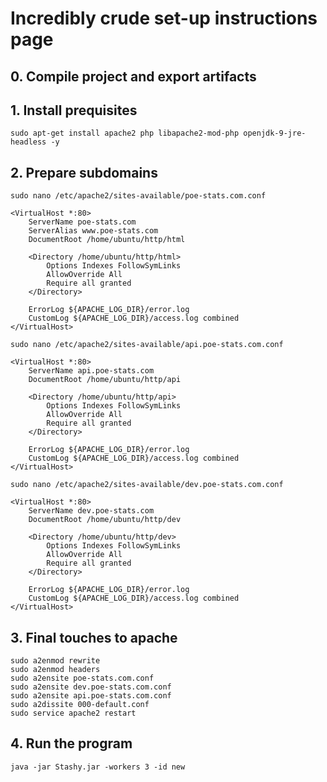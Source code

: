 # Incredibly crude set-up instructions page

## 0. Compile project and export artifacts

## 1. Install prequisites
```sudo apt-get install apache2 php libapache2-mod-php openjdk-9-jre-headless -y```

## 2. Prepare subdomains
```sudo nano /etc/apache2/sites-available/poe-stats.com.conf```
```
<VirtualHost *:80>
    ServerName poe-stats.com
    ServerAlias www.poe-stats.com
    DocumentRoot /home/ubuntu/http/html

    <Directory /home/ubuntu/http/html>
        Options Indexes FollowSymLinks
        AllowOverride All
        Require all granted
    </Directory>

    ErrorLog ${APACHE_LOG_DIR}/error.log
    CustomLog ${APACHE_LOG_DIR}/access.log combined
</VirtualHost>
```

```sudo nano /etc/apache2/sites-available/api.poe-stats.com.conf```
```
<VirtualHost *:80>
    ServerName api.poe-stats.com
    DocumentRoot /home/ubuntu/http/api

    <Directory /home/ubuntu/http/api>
        Options Indexes FollowSymLinks
        AllowOverride All
        Require all granted
    </Directory>

    ErrorLog ${APACHE_LOG_DIR}/error.log
    CustomLog ${APACHE_LOG_DIR}/access.log combined
</VirtualHost>
```

`sudo nano /etc/apache2/sites-available/dev.poe-stats.com.conf`
```
<VirtualHost *:80>
    ServerName dev.poe-stats.com
    DocumentRoot /home/ubuntu/http/dev

    <Directory /home/ubuntu/http/dev>
        Options Indexes FollowSymLinks
        AllowOverride All
        Require all granted
    </Directory>

    ErrorLog ${APACHE_LOG_DIR}/error.log
    CustomLog ${APACHE_LOG_DIR}/access.log combined
</VirtualHost>
```

## 3. Final touches to apache
```
sudo a2enmod rewrite
sudo a2enmod headers
sudo a2ensite poe-stats.com.conf
sudo a2ensite dev.poe-stats.com.conf
sudo a2ensite api.poe-stats.com.conf
sudo a2dissite 000-default.conf
sudo service apache2 restart
```

## 4. Run the program
```java -jar Stashy.jar -workers 3 -id new```
